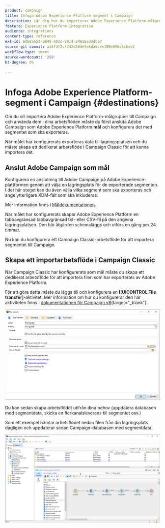 ```yaml
---
product: campaign
title: Infoga Adobe Experience Platform-segment i Campaign
description: Lär dig hur du importerar Adobe Experience Platform-målgrupper till Campaign Classic
feature: Experience Platform Integration
audience: integrations
content-type: reference
exl-id: 6db8a653-b649-402c-8814-24826edadba7
source-git-commit: ad6f3f2cf242d28de9e6da5cec100e096c5cbec2
workflow-type: tm+mt
source-wordcount: '299'
ht-degree: 0%

---
```


# Infoga Adobe Experience Platform-segment i Campaign {#destinations}



Om du vill importera Adobe Experience Platform-målgrupper till Campaign och använda dem i dina arbetsflöden måste du först ansluta Adobe Campaign som Adobe Experience Platform **mål** och konfigurera det med segmentet som ska exporteras.

När målet har konfigurerats exporteras data till lagringsplatsen och du måste skapa ett dedikerat arbetsflöde i Campaign Classic för att kunna importera det.

## Anslut Adobe Campaign som mål

Konfigurera en anslutning till Adobe Campaign på Adobe Experience-plattformen genom att välja en lagringsplats för de exporterade segmenten. I det här steget kan du även välja vilka segment som ska exporteras och ange ytterligare XDM-fält som ska inkluderas.

Mer information finns i [Måldokumentationen](https://experienceleague.adobe.com/docs/experience-platform/destinations/catalog/email-marketing/adobe-campaign.html).

När målet har konfigurerats skapar Adobe Experience Platform en tabbavgränsad tabbavgränsad txt- eller CSV-fil på den angivna lagringsplatsen. Den här åtgärden schemaläggs och utförs en gång per 24 timmar.

Nu kan du konfigurera ett Campaign Classic-arbetsflöde för att importera segmentet till Campaign.

## Skapa ett importarbetsflöde i Campaign Classic

När Campaign Classic har konfigurerats som mål måste du skapa ett dedikerat arbetsflöde för att importera filen som har exporterats av Adobe Experience Platform.

För att göra detta måste du lägga till och konfigurera en **[!UICONTROL File transfer]**-aktivitet. Mer information om hur du konfigurerar den här aktiviteten finns i [dokumentationen för Campaign v8](https://experienceleague.adobe.com/docs/campaign/automation/workflows/wf-activities/event-activities/file-transfer.html){target="_blank"}.

![](assets/rtcdp-file-transfer.png)

Du kan sedan skapa arbetsflödet utifrån dina behov (uppdatera databasen med segmentdata, skicka en flerkanalsleverans till segmentet osv.)

Som ett exempel hämtar arbetsflödet nedan filen från din lagringsplats dagligen och uppdaterar sedan Campaign-databasen med segmentdata.

![](assets/rtcdp-workflow.png)
